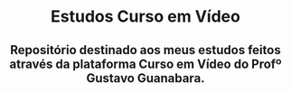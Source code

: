 <div align="center">

# Estudos Curso em Vídeo
## Repositório destinado aos meus estudos feitos através da plataforma Curso em Vídeo do Profº Gustavo Guanabara.

</div>
